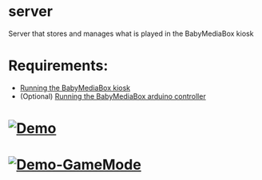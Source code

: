 # server
Server that stores and manages what is played in the BabyMediaBox kiosk

# Requirements:
- [Running the BabyMediaBox kiosk](https://github.com/BabyMediaBox/kiosk)
- (Optional) [Running the BabyMediaBox arduino controller](https://github.com/BabyMediaBox/controller)


# [![Demo](https://mraiur.com/files/BabyMediaBox.gif)](https://youtu.be/wDMkf0tSyG4)

# [![Demo-GameMode](https://mraiur.com/files/BabyMediaBox_GameMode.gif)](https://youtu.be/DCX_XxpH2M0)